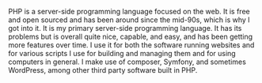 PHP is a server-side programming language focused on the web.  It is free and open sourced and has been around since the mid-90s, which is why I got into it.  It is my primary server-side programming language.  It has its problems but is overall quite nice, capable, and easy, and has been getting more features over time.  I use it for both the software running websites and for various scripts I use for building and managing them and for using computers in general.  I make use of composer, Symfony, and sometimes WordPress, among other third party software built in PHP.
